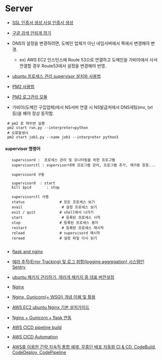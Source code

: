 # Server

* [SSL 인증서 생성,사설 인증서 생성](https://namjackson.tistory.com/24)
* [구글 검색 안되게 하기](https://ragonfly.tistory.com/entry/%EA%B5%AC%EA%B8%80%EC%97%90%EC%84%9C-%EA%B2%80%EC%83%89-%EC%95%88%EB%90%98%EA%B2%8C-%ED%95%98%EB%8A%94%EB%B2%95)
* DNS의 설정을 변경하려면, 도메인 업체가 아닌 네임서버에서 쪽에서 변경해야 변경. 
  * ex) AWS EC2 인스턴스에 Route 53으로 연결하고 도메인을 가비아에서 사서 연결할 경우 Route53에서 설정을 변경해야 반영.
  
* [ubuntu 프로세스 관리 supervisor 설치와 사용법](https://devlog.jwgo.kr/2016/11/07/how-to-use-supervisor-in-one-minute/)
* [PM2 사용법](https://engineering.linecorp.com/ko/blog/pm2-nodejs/)
* [PM2 로그관리 모듈](https://lahuman.jabsiri.co.kr/258)
* 가비아(도메인 구입업체)에서 NS서버 연결 시 NS발급처에서 DNS세팅(mx, txt 등)을 해야 정상 동작함.

```
 # pm2 로 파이썬 실행
 pm2 start run.py --interpreter=python
 # 오류발생시
 pm2 start job1.py --name job1 --interpreter python3
```
#### supervisor 명령어
```
   supervisord :  프로세스 관리 및 모니터링을 위한 프로그램 
   supervisorctl : supervisor내에 프로그램 관리, 프로그램 추가, 재가동 등등... 

   supervisord 구동

   supervisord  : start
   kill $pid       : stop

   supervisorctl 사용
   status                # 모든 프로세스 보기
   avail                  # 설정 프로세스 보기
   exit / quit           # shell에서 나가기
   start                  # 등록된 프로세스 시작
   stop                  # 등록된 프로세스 중지
   restart                # 등록된 프로세스 재시작
   reload                # supervisord 재시작
   reread                # 설정 파일 다시 읽기
 
```
* [flask and nginx](http://egloos.zum.com/mcchae/v/11149241)
* [에러 추적(Error Tracking) 및 로그 취합(logging aggregation) 시스템인 Sentry](https://www.lesstif.com/system-admin/error-tracking-logging-aggregation-sentry-30705079.html)
* [ubuntu 패키지 관리하기, 여러개 패키지 중 대표 버전설정](https://www.whatwant.com/entry/update-alternatives-%EC%97%AC%EB%9F%AC-%EB%B2%84%EC%A0%84%EC%9D%98-%ED%8C%A8%ED%82%A4%EC%A7%80-%EA%B4%80%EB%A6%AC%ED%95%98%EA%B8%B0)

* [Nginx](https://opentutorials.org/module/384/3462)
* [Nginx, Gunicorn(+ WSGI) 개념 이해 및 활용](https://www.opentutorials.org/module/4936/28881)
* [AWS EC2 ubuntu Nginx 기본 설치가이드](https://erulabo.com/post/aws-ec2-how-to-install-nginx-server)
* [Nginx + Gunicorn + flask 연동](https://velog.io/@yvvyoon/flask-nginx-gunicorn-1)
* [AWS CICD pipeline build](https://medium.com/better-programming/how-to-build-a-ci-cd-pipeline-in-aws-in-5-minutes-and-58-seconds-4de156477042)
* [AWS CICD Automation](https://aws-diary.tistory.com/26)
* [AWS를 이용한 간략 지속적 통합 예제, 무중단 배포 자동화 CI & CD, CodeBuild, CodeDeploy, CodePipeline](https://roka88.dev/97)
